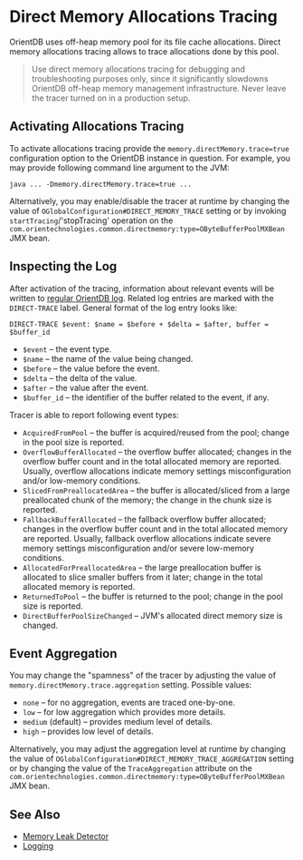 # Direct Memory Allocations Tracing

OrientDB uses off-heap memory pool for its file cache allocations. Direct memory allocations tracing allows to trace allocations done by this pool.

> Use direct memory allocations tracing for debugging and troubleshooting purposes only, since it significantly slowdowns OrientDB off-heap memory management infrastructure. Never leave the tracer turned on in a production setup.

## Activating Allocations Tracing

To activate allocations tracing provide the `memory.directMemory.trace=true` configuration option to the OrientDB instance in question. For example, you may provide following command line argument to the JVM:

    java ... -Dmemory.directMemory.trace=true ...

Alternatively, you may enable/disable the tracer at runtime by changing the value of `OGlobalConfiguration#DIRECT_MEMORY_TRACE` setting or by invoking `startTracing`/'stopTracing' operation on the `com.orientechnologies.common.directmemory:type=OByteBufferPoolMXBean` JMX bean.

## Inspecting the Log

After activation of the tracing, information about relevant events will be written to [regular OrientDB log](../admin/Logging.md). Related log entries are marked with the `DIRECT-TRACE` label. General format of the log entry looks like:

    DIRECT-TRACE $event: $name = $before + $delta = $after, buffer = $buffer_id

* `$event` – the event type.
* `$name` – the name of the value being changed.
* `$before` – the value before the event.
* `$delta` – the delta of the value.
* `$after` – the value after the event.
* `$buffer_id` – the identifier of the buffer related to the event, if any.

Tracer is able to report following event types:

* `AcquiredFromPool` – the buffer is acquired/reused from the pool; change in the pool size is reported.
* `OverflowBufferAllocated` – the overflow buffer allocated; changes in the overflow buffer count and in the total allocated memory are reported. Usually, overflow allocations indicate memory settings misconfiguration and/or low-memory conditions.
* `SlicedFromPreallocatedArea` – the buffer is allocated/sliced from a large preallocated chunk of the memory; the change in the chunk size is reported.
* `FallbackBufferAllocated` – the fallback overflow buffer allocated; changes in the overflow buffer count and in the total allocated memory are reported. Usually, fallback overflow allocations indicate severe memory settings misconfiguration and/or severe low-memory conditions.
* `AllocatedForPreallocatedArea` – the large preallocation buffer is allocated to slice smaller buffers from it later; change in the total allocated memory is reported.
* `ReturnedToPool` – the buffer is returned to the pool; change in the pool size is reported.
* `DirectBufferPoolSizeChanged` – JVM's allocated direct memory size is changed.

## Event Aggregation

You may change the "spamness" of the tracer by adjusting the value of `memory.directMemory.trace.aggregation` setting. Possible values:

* `none` – for no aggregation, events are traced one-by-one.
* `low` – for low aggregation which provides more details.
* `medium` (default) – provides medium level of details.
* `high` – provides low level of details.

Alternatively, you may adjust the aggregation level at runtime by changing the value of `OGlobalConfiguration#DIRECT_MEMORY_TRACE_AGGREGATION` setting or by changing the value of the `TraceAggregation` attribute on the `com.orientechnologies.common.directmemory:type=OByteBufferPoolMXBean` JMX bean.

## See Also

* [Memory Leak Detector](Leak-Detector.md)
* [Logging](../admin/Logging.md)
